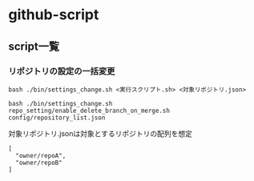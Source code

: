 # github-script

## script一覧

### リポジトリの設定の一括変更

```
bash ./bin/settings_change.sh <実行スクリプト.sh> <対象リポジトリ.json>

bash ./bin/settings_change.sh repo_setting/enable_delete_branch_on_merge.sh config/repository_list.json
```

対象リポジトリ.jsonは対象とするリポジトリの配列を想定

```
[
  "owner/repoA",
  "owner/repoB"
]
```
